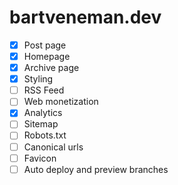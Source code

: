 # bartveneman.dev

- [x] Post page
- [x] Homepage
- [x] Archive page
- [x] Styling
- [ ] RSS Feed
- [ ] Web monetization
- [x] Analytics
- [ ] Sitemap
- [ ] Robots.txt
- [ ] Canonical urls
- [ ] Favicon
- [ ] Auto deploy and preview branches
